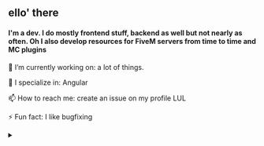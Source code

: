 <h2 align="left">ello' there</h1>
<h4 align="left">I'm a dev. I do mostly frontend stuff, backend as well but not nearly as often. Oh I also develop resources for FiveM servers from time to time and MC plugins</h3>

🔭 I’m currently working on: a lot of things.

🧰 I specialize in: Angular

📫 How to reach me: create an issue on my profile LUL

⚡ Fun fact: I like bugfixing

<details>
  <summary> </summary>
  
  <h4 align="left">selected platforms i'm on</h3>
  <p align="left">
  <a href="https://codepen.io/lubjan" target="blank"><img align="center" src="https://cdn.jsdelivr.net/npm/simple-icons@3.0.1/icons/codepen.svg" alt="lubjan" height="30" width="40" /></a>
  <a href="https://dribbble.com/lubjan" target="blank"><img align="center" src="https://cdn.jsdelivr.net/npm/simple-icons@3.0.1/icons/dribbble.svg" alt="lubjan" height="30" width="40" /></a>
  </p>

  <h4 align="left">languages and tools</h3>
  <p align="left">
    <a href="https://angular.io" target="_blank">  <img src="https://github.com/devicons/devicon/blob/master/icons/angularjs/angularjs-plain.svg" alt="angular" width="40" height="40"/> </a>
    <a href="https://www.gnu.org/software/bash/" target="_blank"> <img src="https://www.vectorlogo.zone/logos/gnu_bash/gnu_bash-icon.svg" alt="bash" width="40" height="40"/> </a>
    <a href="https://www.w3schools.com/css/" target="_blank"> <img src="https://raw.githubusercontent.com/devicons/devicon/master/icons/css3/css3-original-wordmark.svg" alt="css3" width="40" height="40"/> </a>
    <a href="https://www.electronjs.org" target="_blank"> <img src="https://raw.githubusercontent.com/devicons/devicon/master/icons/electron/electron-original.svg" alt="electron" width="40" height="40"/> </a>
    <a href="https://www.w3.org/html/" target="_blank"> <img src="https://raw.githubusercontent.com/devicons/devicon/master/icons/html5/html5-original-wordmark.svg" alt="html5" width="40" height="40"/> </a>
    <a href="https://www.adobe.com/in/products/illustrator.html" target="_blank"> <img src="https://www.vectorlogo.zone/logos/adobe_illustrator/adobe_illustrator-icon.svg" alt="illustrator" width="40" height="40"/> </a>
    <a href="https://developer.mozilla.org/en-US/docs/Web/JavaScript" target="_blank"> <img src="https://raw.githubusercontent.com/devicons/devicon/master/icons/javascript/javascript-original.svg" alt="javascript" width="40" height="40"/> </a>
    <a href="https://laravel.com/" target="_blank"> <img src="https://raw.githubusercontent.com/devicons/devicon/master/icons/laravel/laravel-plain-wordmark.svg" alt="laravel" width="40" height="40"/> </a>
    <a href="https://www.linux.org/" target="_blank"> <img src="https://raw.githubusercontent.com/devicons/devicon/master/icons/linux/linux-original.svg" alt="linux" width="40" height="40"/> </a>
    <a href="https://mariadb.org/" target="_blank"> <img src="https://www.vectorlogo.zone/logos/mariadb/mariadb-icon.svg" alt="mariadb" width="40" height="40"/> </a>
    <a href="https://www.photoshop.com/en" target="_blank"> <img src="https://raw.githubusercontent.com/devicons/devicon/master/icons/photoshop/photoshop-line.svg" alt="photoshop" width="40" height="40"/> </a>
    <a href="https://www.php.net" target="_blank"> <img src="https://raw.githubusercontent.com/devicons/devicon/master/icons/php/php-original.svg" alt="php" width="40" height="40"/> </a>
    <a href="https://www.postgresql.org" target="_blank"> <img src="https://raw.githubusercontent.com/devicons/devicon/master/icons/postgresql/postgresql-original-wordmark.svg" alt="postgresql" width="40" height="40"/> </a>
    <a href="https://sass-lang.com" target="_blank"> <img src="https://raw.githubusercontent.com/devicons/devicon/master/icons/sass/sass-original.svg" alt="sass" width="40" height="40"/> </a>
    <a href="https://tailwindcss.com/" target="_blank"> <img src="https://www.vectorlogo.zone/logos/tailwindcss/tailwindcss-icon.svg" alt="tailwind" width="40" height="40"/> </a>
    <a href="https://www.typescriptlang.org/" target="_blank"> <img src="https://raw.githubusercontent.com/devicons/devicon/master/icons/typescript/typescript-original.svg" alt="typescript" width="40" height="40"/> </a>
  </p>

  <p>&nbsp;<img align="center" src="https://github-readme-stats.vercel.app/api?username=lubjan&hide_border=true&show_icons=true&theme=dark&cache_seconds=1800&locale=en" alt="lubjan" /></p>

  <p><img align="center" src="https://github-readme-streak-stats.herokuapp.com/?user=lubjan&hide_border=true&theme=dark" alt="lubjan" /></p>
</details>
